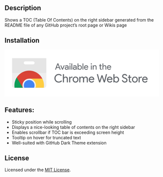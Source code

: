 ## Description
Shows a TOC (Table Of Contents) on the right sidebar generated from the README file of any GitHub project’s root page or Wikis page

## Installation
[![Install for Chrome](./ChromeWebStoreBadge.svg)](https://chrome.google.com/webstore/detail/github-readme-toc/jpalpfpdnoplgiinicplkabhpoffcjgi?hl=en&authuser=1)

## Features:
-  Sticky position while scrolling
-  Displays a nice-looking table of contents on the right sidebar
-  Enables scrollbar if TOC bar is exceeding screen height
-  Tooltip on hover for truncated text
-  Well-suited with GitHub Dark Theme extension

## License
Licensed under the [MIT License](LICENSE).
